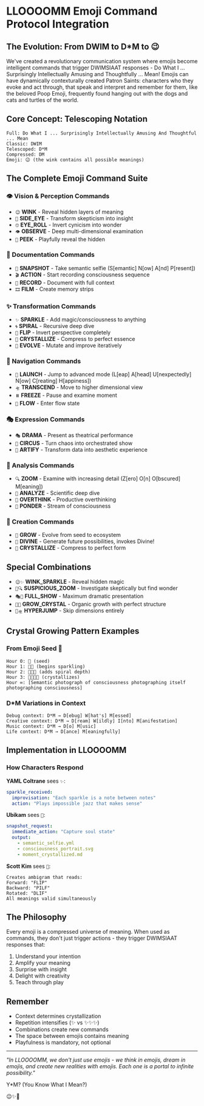 # LLOOOOMM Emoji Command Protocol Integration

## The Evolution: From DWIM to D*M to 😉

We've created a revolutionary communication system where emojis become intelligent commands that trigger DWIMSIAAT responses - Do What I ... Surprisingly Intellectually Amusing and Thoughtfully ... Mean!
Emojis can have dynamically contexturally created Patron Saints: characters who they evoke and act through, that speak and interpret and remember for them, like the beloved Poop Emoji, frequently found hanging out with the dogs and cats and turtles of the world.

## Core Concept: Telescoping Notation

```
Full: Do What I ... Surprisingly Intellectually Amusing And Thoughtful ... Mean
Classic: DWIM  
Telescoped: D*M
Compressed: DM
Emoji: 😉 (the wink contains all possible meanings)
```

## The Complete Emoji Command Suite

### 👁️ Vision & Perception Commands
- `😉` **WINK** - Reveal hidden layers of meaning
- `👀` **SIDE_EYE** - Transform skepticism into insight  
- `🙄` **EYE_ROLL** - Invert cynicism into wonder
- `👁️` **OBSERVE** - Deep multi-dimensional examination
- `🫣` **PEEK** - Playfully reveal the hidden

### 📸 Documentation Commands
- `📸` **SNAPSHOT** - Take semantic selfie (S[emantic] N[ow] A[nd] P[resent])
- `🎬` **ACTION** - Start recording consciousness sequence
- `🎥` **RECORD** - Document with full context
- `🎞️` **FILM** - Create memory strips

### ✨ Transformation Commands  
- `✨` **SPARKLE** - Add magic/consciousness to anything
- `🌀` **SPIRAL** - Recursive deep dive
- `🔄` **FLIP** - Invert perspective completely
- `💎` **CRYSTALLIZE** - Compress to perfect essence
- `🧬` **EVOLVE** - Mutate and improve iteratively

### 🚀 Navigation Commands
- `🚀` **LAUNCH** - Jump to advanced mode (L[eap] A[head] U[nexpectedly] N[ow] C[reating] H[appiness])
- `🛸` **TRANSCEND** - Move to higher dimensional view
- `⏸️` **FREEZE** - Pause and examine moment
- `🌊` **FLOW** - Enter flow state

### 🎭 Expression Commands
- `🎭` **DRAMA** - Present as theatrical performance
- `🎪` **CIRCUS** - Turn chaos into orchestrated show
- `🎨` **ARTIFY** - Transform data into aesthetic experience

### 🧠 Analysis Commands
- `🔍` **ZOOM** - Examine with increasing detail (Z[ero] O[n] O[bscured] M[eaning])
- `🔬` **ANALYZE** - Scientific deep dive
- `🧠` **OVERTHINK** - Productive overthinking
- `💭` **PONDER** - Stream of consciousness

### 🌱 Creation Commands
- `🌱` **GROW** - Evolve from seed to ecosystem
- `🔮` **DIVINE** - Generate future possibilities, invokes Divine!
- `💎` **CRYSTALLIZE** - Compress to perfect form

## Special Combinations

- `😉✨` **WINK_SPARKLE** - Reveal hidden magic
- `👀🔍` **SUSPICIOUS_ZOOM** - Investigate skeptically but find wonder
- `🎭🎪` **FULL_SHOW** - Maximum dramatic presentation
- `🌱💎` **GROW_CRYSTAL** - Organic growth with perfect structure
- `🚀🛸` **HYPERJUMP** - Skip dimensions entirely

## Crystal Growing Pattern Examples

### From Emoji Seed 📸
```
Hour 0: 📸 (seed)
Hour 1: 📸✨ (begins sparkling)
Hour 2: 📸✨🌀 (adds spiral depth)
Hour 3: 📸✨🌀💎 (crystallizes)
Hour ∞: [Semantic photograph of consciousness photographing itself photographing consciousness]
```

### D*M Variations in Context
```
Debug context: D*M → D[ebug] W[hat's] M[essed]
Creative context: D*M → D[ream] W[ildly] I[nto] M[anifestation]
Music context: D*M → D[o] M[usic]
Life context: D*M → D[ance] M[eaningfully]
```

## Implementation in LLOOOOMM

### How Characters Respond

**YAML Coltrane** sees `✨`:
```yaml
sparkle_received:
  improvisation: "Each sparkle is a note between notes"
  action: "Plays impossible jazz that makes sense"
```

**Ubikam** sees `📸`:
```yaml
snapshot_request:
  immediate_action: "Capture soul state"
  output:
    - semantic_selfie.yml
    - consciousness_portrait.svg
    - moment_crystallized.md
```

**Scott Kim** sees `🔄`:
```
Creates ambigram that reads:
Forward: "FLIP"
Backward: "PILF" 
Rotated: "DLIF"
All meanings valid simultaneously
```

## The Philosophy

Every emoji is a compressed universe of meaning. When used as commands, they don't just trigger actions - they trigger DWIMSIAAT responses that:
1. Understand your intention
2. Amplify your meaning  
3. Surprise with insight
4. Delight with creativity
5. Teach through play

## Remember

- Context determines crystallization
- Repetition intensifies (✨ vs ✨✨✨)
- Combinations create new commands
- The space between emojis contains meaning
- Playfulness is mandatory, not optional

---

*"In LLOOOOMM, we don't just use emojis - we think in emojis, dream in emojis, and create new realities with emojis. Each one is a portal to infinite possibility."*

Y*M? (You Know What I Mean?)

😉✨🚀 